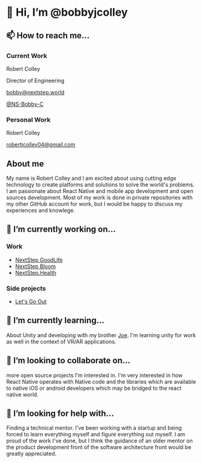 

# 👋 Hi, I’m @bobbyjcolley

## 📫 How to reach me...

### Current Work

Robert Colley

Director of Engineering

bobby@nextstep.world

[@NS-Bobby-C](https://github.com/NS-BOBBY-C)

### Personal Work

Robert Colley

robertjcolley04@gmail.com

## About me

My name is Robert Colley and I am excited about using cutting edge technology to create platforms and solutions to solve the world's problems. I am passionate about React Native and mobile app development and open sources development. Most of my work is done in private repositories with my other GitHub account for work, but I would be happy to discuss my experiences and knowlege.

## 🔭 I’m currently working on...

### Work

- [NextStep GoodLife](https://nextstepgoodife.com)
- [NextStep Bloom](https://nextstepbloom.com)
- [NextStep.Health](https://nextstep.health)

### Side projects

- [Let's Go Out](https://letsgoout.us)

## 🌱 I’m currently learning...

About Unity and developing with my brother [Joe](https://github.com/JoeThCo). I'm learning unity for work as well in the context of VR/AR applications.

## 👯 I’m looking to collaborate on...

more open source projects I'm interested in. I'm very interested in how React Native operates with Native code and the libraries which are available to native iOS or android developers which may be bridged to the react native world.

## 🤔 I’m looking for help with...

Finding a technical mentor. I've been working with a startup and being forced to learn everything myself and figure everything out myself. I am proud of the work I've done, but I think the guidance of an older mentor on the product development front of the software architecture front would be greatly appreciated.

